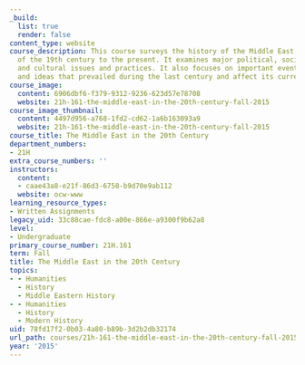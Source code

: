 ```yaml
---
_build:
  list: true
  render: false
content_type: website
course_description: This course surveys the history of the Middle East, from the end
  of the 19th century to the present. It examines major political, social, intellectual
  and cultural issues and practices. It also focuses on important events, movements,
  and ideas that prevailed during the last century and affect its current realities.
course_image:
  content: 6906dbf6-f379-9312-9236-623d57e78708
  website: 21h-161-the-middle-east-in-the-20th-century-fall-2015
course_image_thumbnail:
  content: 4497d956-a768-1fd2-cd62-1a6b163093a9
  website: 21h-161-the-middle-east-in-the-20th-century-fall-2015
course_title: The Middle East in the 20th Century
department_numbers:
- 21H
extra_course_numbers: ''
instructors:
  content:
  - caae43a8-e21f-86d3-6758-b9d70e9ab112
  website: ocw-www
learning_resource_types:
- Written Assignments
legacy_uid: 33c88cae-fdc8-a00e-866e-a9300f9b62a8
level:
- Undergraduate
primary_course_number: 21H.161
term: Fall
title: The Middle East in the 20th Century
topics:
- - Humanities
  - History
  - Middle Eastern History
- - Humanities
  - History
  - Modern History
uid: 78fd17f2-0b03-4a80-b89b-3d2b2db32174
url_path: courses/21h-161-the-middle-east-in-the-20th-century-fall-2015
year: '2015'
---
```

